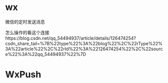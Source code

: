 # wx
微信的定时发送消息

怎么操作的看这个连接https://blog.csdn.net/qq_54494937/article/details/126474254?csdn_share_tail=%7B%22type%22%3A%22blog%22%2C%22rType%22%3A%22article%22%2C%22rId%22%3A%22126474254%22%2C%22source%22%3A%22qq_54494937%22%7D
# WxPush

